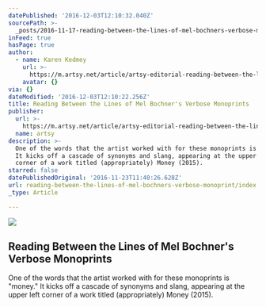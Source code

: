 ```yaml
---
datePublished: '2016-12-03T12:10:32.040Z'
sourcePath: >-
  _posts/2016-11-17-reading-between-the-lines-of-mel-bochners-verbose-monoprint.md
inFeed: true
hasPage: true
author:
  - name: Karen Kedmey
    url: >-
      https://m.artsy.net/article/artsy-editorial-reading-between-the-lines-of-mel-bochner-s-verbose-monoprints
    avatar: {}
via: {}
dateModified: '2016-12-03T12:10:22.256Z'
title: Reading Between the Lines of Mel Bochner's Verbose Monoprints
publisher:
  url: >-
    https://m.artsy.net/article/artsy-editorial-reading-between-the-lines-of-mel-bochner-s-verbose-monoprints
  name: artsy
description: >-
  One of the words that the artist worked with for these monoprints is "money."
  It kicks off a cascade of synonyms and slang, appearing at the upper left
  corner of a work titled (appropriately) Money (2015).
starred: false
datePublishedOriginal: '2016-11-23T11:40:26.628Z'
url: reading-between-the-lines-of-mel-bochners-verbose-monoprint/index.html
_type: Article

---
```

<article style=""><img src="https://imgflo.herokuapp.com/graph/2b2431f8e7ba7b0/9258cdd2d16fd9896bfae80e4ac20011/noop.jpg?input=https%3A%2F%2Fartsy-media-uploads.s3.amazonaws.com%2FK_gAzygELLxHe7iZvLN1jQ%252F7_Mel_looking_at_print_%25281%2529%2B%25281%2529.jpg" /><h1>Reading Between the Lines of Mel Bochner's Verbose Monoprints</h1><p>One of the words that the artist worked with for these monoprints is "money." It kicks off a cascade of synonyms and slang, appearing at the upper left corner of a work titled (appropriately) Money (2015).</p></article>